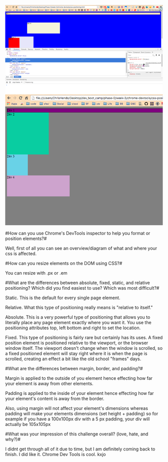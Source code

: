![Change Colors](imgs/change-colors.png)
![Columns](imgs/column.png)

#How can you use Chrome's DevTools inspector to help you format or position elements?#

Well, first of all you can see an overview/diagram of what and where your css is affected. 


#How can you resize elements on the DOM using CSS?#

You can resize with .px or .em 


#What are the differences between absolute, fixed, static, and relative positioning? Which did you find easiest to use? Which was most difficult?#

Static. This is the default for every single page element. 

Relative. What this type of positioning really means is "relative to itself."

Absolute. This is a very powerful type of positioning that allows you to literally place any page element exactly where you want it. You use the positioning attributes top, left bottom and right to set the location. 

Fixed. This type of positioning is fairly rare but certainly has its uses. A fixed position element is positioned relative to the viewport, or the browser window itself. The viewport doesn't change when the window is scrolled, so a fixed positioned element will stay right where it is when the page is scrolled, creating an effect a bit like the old school "frames" days.

#What are the differences between margin, border, and padding?#

Margin is applied to the outside of you element hence effecting how far your element is away from other elements.


Padding is applied to the inside of your element hence effecting how far your element's content is away from the border.

Also, using margin will not affect your element's dimensions whereas padding will make your elements dimensions (set height + padding) so for example if you have a 100x100px div with a 5 px padding, your div will actually be 105x105px

#What was your impression of this challenge overall? (love, hate, and why?)#

I didnt get through all of it due to time, but I am definitely coming back to finish. I did like it. Chrome Dev Tools is cool.   kxjo
